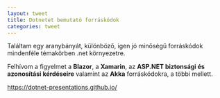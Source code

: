 ```yaml
---
layout: tweet
title: Dotnetet bemutató forráskódok 
categories: tweet
---
```


Találtam egy aranybányát, különböző, igen jó minőségű forráskódok mindenféle témakörben .net környezetre.

Felhívom a figyelmet a **Blazor**, a **Xamarin**, az **ASP.NET biztonsági és azonosítási kérdéseire** valamint az **Akka** forráskódokra, a többi mellett.

https://dotnet-presentations.github.io/